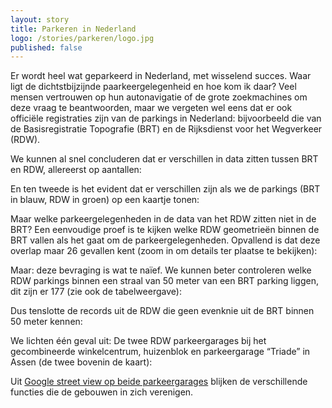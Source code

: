 ```yaml
---
layout: story
title: Parkeren in Nederland
logo: /stories/parkeren/logo.jpg
published: false
---
```


Er wordt heel wat geparkeerd in Nederland, met wisselend succes.  Waar
ligt de dichtstbijzijnde paarkeergelegenheid en hoe kom ik daar?  Veel
mensen vertrouwen op hun autonavigatie of de grote zoekmachines om
deze vraag te beantwoorden, maar we vergeten wel eens dat er ook
officiële registraties zijn van de parkings in Nederland: bijvoorbeeld
die van de Basisregistratie Topografie (BRT) en de Rijksdienst voor
het Wegverkeer (RDW).

We kunnen al snel concluderen dat er verschillen in data zitten tussen
BRT en RDW, allereerst op aantallen:

<query data-endpoint="https://data.pdok.nl/sparql" data-query-ref="parking_aantal.rq" data-output="geo"></query>

En ten tweede is het evident dat er verschillen zijn als we de
parkings (BRT in blauw, RDW in groen) op een kaartje tonen:

<query data-endpoint="https://data.pdok.nl/sparql" data-query-ref="parkeren.rq" data-output="geo"></query>

Maar welke parkeergelegenheden in de data van het RDW zitten niet in
de BRT?  Een eenvoudige proef is te kijken welke RDW geometrieën
binnen de BRT vallen als het gaat om de parkeergelegenheden.
Opvallend is dat deze overlap maar 26 gevallen kent (zoom in om
details ter plaatse te bekijken):

<query data-endpoint="https://data.pdok.nl/sparql" data-query-ref="rdw_parkings_binnen_brt.rq" data-output="geo"></query>

Maar: deze bevraging is wat te naïef.  We kunnen beter controleren
welke RDW parkings binnen een straal van 50 meter van een BRT parking
liggen, dit zijn er 177 (zie ook de tabelweergave):

<query data-endpoint="https://data.pdok.nl/sparql" data-query-ref="rdw_parkings_binnen_straal_brt.rq" data-output="geo"></query>

Dus tenslotte de records uit de RDW die geen evenknie uit de BRT
binnen 50 meter kennen:

<query data-endpoint="https://data.pdok.nl/sparql" data-query-ref="parking_rdw_niet_in_brt.rq" data-output="geo"></query>

We lichten één geval uit: De twee RDW parkeergarages bij het
gecombineerde winkelcentrum, huizenblok en parkeergarage “Triade” in
Assen (de twee bovenin de kaart):

<query data-endpoint="https://data.pdok.nl/sparql" data-query-ref="parking_rdw_niet_in_brt_triade.rq" data-output="geo"></query>

Uit [Google street view op beide
parkeergarages](https://www.google.nl/maps/@52.9980688,6.5592577,3a,50.4y,129.37h,87.78t/data=!3m9!1e1!3m7!1sV9qjDtswsB2u2w7rmlU2dQ!2e0!7i13312!8i6656!9m2!1b1!2i37)
blijken de verschillende functies die de gebouwen in zich verenigen.

